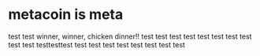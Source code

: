 # metacoin is meta

test
test
winner, winner, chicken dinner!!
test
test
test
test
test
test
test
test
test
test
testtesttest
test
test
test
test
test
test
test
test
